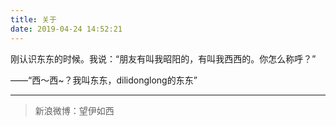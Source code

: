 ```yaml
---
title: 关于
date: 2019-04-24 14:52:21
---
```


刚认识东东的时候。我说：“朋友有叫我昭阳的，有叫我西西的。你怎么称呼？”

——“西～西~？我叫东东，dilidonglong的东东”

---

> 新浪微博：望伊如西